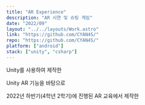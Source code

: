 ```yaml
---
title: "AR Experience"
description: "AR 시연 및 슈팅 게임"
date: "2022/09"
layout: "../../layouts/Work.astro"
link: "https://github.com/CYAN4S/"
repo: "https://github.com/CYAN4S/"
platform: ["android"]
stack: ["unity", "csharp"]
---
```


Unity를 사용하여 제작한

Unity AR 기능을 바탕으로

2022년 하반기(4학년 2학기)에 진행된 AR 교육에서 제작한
